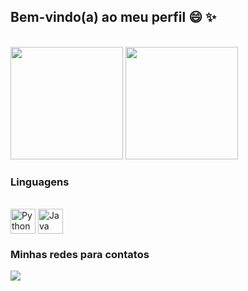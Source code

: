 ## Bem-vindo(a) ao meu perfil 😄 ✨
<br>
<div>
  <img height="180em" src="https://github-readme-stats.vercel.app/api?username=Anny-Araujo&show_icons=true&theme=radical"/>
  <img height="180em" src="https://github-readme-stats.vercel.app/api/top-langs/?username=Anny-Araujo&layout=compact&langs_count=6&theme=synthwave"/>
</div>

### Linguagens

<div style="display: inline_block"><br>
  <img align="center" alt="Python" height="40" width="40" src="https://cdn.jsdelivr.net/gh/devicons/devicon@latest/icons/python/python-plain-wordmark.svg"/> 
  <img align="center" alt="Java" height="40" width="40" src="https://cdn.jsdelivr.net/gh/devicons/devicon/icons/java/java-original-wordmark.svg" />
</div>

### Minhas redes para contatos
<div>
  <a href="https://www.linkedin.com/in/annyaraujo" target="_blank"><img src="https://img.shields.io/badge/-LinkedIn-%230077B5?style=for-the-badge&logo=linkedin&logoColor=white" target="_blank"></a> 
</div>
